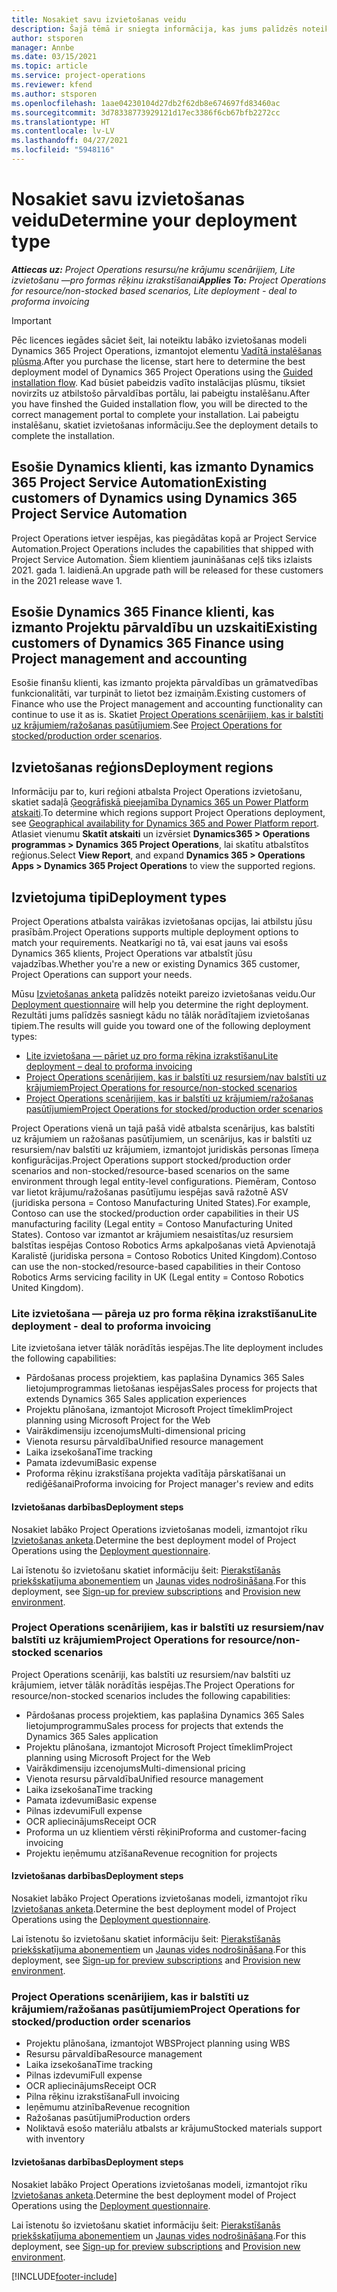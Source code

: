 ```yaml
---
title: Nosakiet savu izvietošanas veidu
description: Šajā tēmā ir sniegta informācija, kas jums palīdzēs noteikt pareizo Project Operations izvietošanas tipu savam uzņēmumam.
author: stsporen
manager: Annbe
ms.date: 03/15/2021
ms.topic: article
ms.service: project-operations
ms.reviewer: kfend
ms.author: stsporen
ms.openlocfilehash: 1aae04230104d27db2f62db8e674697fd83460ac
ms.sourcegitcommit: 3d78338773929121d17ec3386f6cb67bfb2272cc
ms.translationtype: HT
ms.contentlocale: lv-LV
ms.lasthandoff: 04/27/2021
ms.locfileid: "5948116"
---
```

# <a name="determine-your-deployment-type"></a><span data-ttu-id="f19d3-103">Nosakiet savu izvietošanas veidu</span><span class="sxs-lookup"><span data-stu-id="f19d3-103">Determine your deployment type</span></span>

<span data-ttu-id="f19d3-104">_**Attiecas uz:** Project Operations resursu/ne krājumu scenārijiem, Lite izvietošanu —pro formas rēķinu izrakstīšanai_</span><span class="sxs-lookup"><span data-stu-id="f19d3-104">_**Applies To:** Project Operations for resource/non-stocked based scenarios, Lite deployment - deal to proforma invoicing_</span></span>

> [!IMPORTANT]
> <span data-ttu-id="f19d3-105">Pēc licences iegādes sāciet šeit, lai noteiktu labāko izvietošanas modeli Dynamics 365 Project Operations, izmantojot elementu [Vadītā instalēšanas plūsma](https://aka.ms/provisionprojectoperations).</span><span class="sxs-lookup"><span data-stu-id="f19d3-105">After you purchase the license, start here to determine the best deployment model of Dynamics 365 Project Operations using the [Guided installation flow](https://aka.ms/provisionprojectoperations).</span></span>
> <span data-ttu-id="f19d3-106">Kad būsiet pabeidzis vadīto instalācijas plūsmu, tiksiet novirzīts uz atbilstošo pārvaldības portālu, lai pabeigtu instalēšanu.</span><span class="sxs-lookup"><span data-stu-id="f19d3-106">After you have finshed the Guided installation flow, you will be directed to the correct management portal to complete your installation.</span></span> <span data-ttu-id="f19d3-107">Lai pabeigtu instalēšanu, skatiet izvietošanas informāciju.</span><span class="sxs-lookup"><span data-stu-id="f19d3-107">See the deployment details to complete the installation.</span></span>


## <a name="existing-customers-of-dynamics-using-dynamics-365-project-service-automation"></a><span data-ttu-id="f19d3-108">Esošie Dynamics klienti, kas izmanto Dynamics 365 Project Service Automation</span><span class="sxs-lookup"><span data-stu-id="f19d3-108">Existing customers of Dynamics using Dynamics 365 Project Service Automation</span></span>
<span data-ttu-id="f19d3-109">Project Operations ietver iespējas, kas piegādātas kopā ar Project Service Automation.</span><span class="sxs-lookup"><span data-stu-id="f19d3-109">Project Operations includes the capabilities that shipped with Project Service Automation.</span></span> <span data-ttu-id="f19d3-110">Šiem klientiem jaunināšanas ceļš tiks izlaists 2021. gada 1. laidienā.</span><span class="sxs-lookup"><span data-stu-id="f19d3-110">An upgrade path will be released for these customers in the 2021 release wave 1.</span></span>

## <a name="existing-customers-of-dynamics-365-finance-using-project-management-and-accounting"></a><span data-ttu-id="f19d3-111">Esošie Dynamics 365 Finance klienti, kas izmanto Projektu pārvaldību un uzskaiti</span><span class="sxs-lookup"><span data-stu-id="f19d3-111">Existing customers of Dynamics 365 Finance using Project management and accounting</span></span> 

<span data-ttu-id="f19d3-112">Esošie finanšu klienti, kas izmanto projekta pārvaldības un grāmatvedības funkcionalitāti, var turpināt to lietot bez izmaiņām.</span><span class="sxs-lookup"><span data-stu-id="f19d3-112">Existing customers of Finance who use the Project management and accounting functionality can continue to use it as is.</span></span> <span data-ttu-id="f19d3-113">Skatiet [Project Operations scenārijiem, kas ir balstīti uz krājumiem/ražošanas pasūtījumiem](#pma).</span><span class="sxs-lookup"><span data-stu-id="f19d3-113">See [Project Operations for stocked/production order scenarios](#pma).</span></span>


## <a name="deployment-regions"></a><span data-ttu-id="f19d3-114">Izvietošanas reģions</span><span class="sxs-lookup"><span data-stu-id="f19d3-114">Deployment regions</span></span>
<span data-ttu-id="f19d3-115">Informāciju par to, kuri reģioni atbalsta Project Operations izvietošanu, skatiet sadaļā [Ģeogrāfiskā pieejamība Dynamics 365 un Power Platform atskaiti](https://dynamics.microsoft.com/en-us/geographic-availability/).</span><span class="sxs-lookup"><span data-stu-id="f19d3-115">To determine which regions support Project Operations deployment, see [Geographical availability for Dynamics 365 and Power Platform report](https://dynamics.microsoft.com/en-us/geographic-availability/).</span></span> <span data-ttu-id="f19d3-116">Atlasiet vienumu **Skatīt atskaiti** un izvērsiet **Dynamics365 > Operations programmas > Dynamics 365 Project Operations**, lai skatītu atbalstītos reģionus.</span><span class="sxs-lookup"><span data-stu-id="f19d3-116">Select **View Report**, and expand **Dynamics 365 > Operations Apps > Dynamics 365 Project Operations** to view the supported regions.</span></span>

## <a name="deployment-types"></a><span data-ttu-id="f19d3-117">Izvietojuma tipi</span><span class="sxs-lookup"><span data-stu-id="f19d3-117">Deployment types</span></span>
<span data-ttu-id="f19d3-118">Project Operations atbalsta vairākas izvietošanas opcijas, lai atbilstu jūsu prasībām.</span><span class="sxs-lookup"><span data-stu-id="f19d3-118">Project Operations supports multiple deployment options to match your requirements.</span></span> <span data-ttu-id="f19d3-119">Neatkarīgi no tā, vai esat jauns vai esošs Dynamics 365 klients, Project Operations var atbalstīt jūsu vajadzības.</span><span class="sxs-lookup"><span data-stu-id="f19d3-119">Whether you're a new or existing Dynamics 365 customer, Project Operations can support your needs.</span></span>

<span data-ttu-id="f19d3-120">Mūsu [Izvietošanas anketa](https://aka.ms/provisionprojectoperations) palīdzēs noteikt pareizo izvietošanas veidu.</span><span class="sxs-lookup"><span data-stu-id="f19d3-120">Our [Deployment questionnaire](https://aka.ms/provisionprojectoperations) will help you determine the right deployment.</span></span> <span data-ttu-id="f19d3-121">Rezultāti jums palīdzēs sasniegt kādu no tālāk norādītajiem izvietošanas tipiem.</span><span class="sxs-lookup"><span data-stu-id="f19d3-121">The results will guide you toward one of the following deployment types:</span></span>

- [<span data-ttu-id="f19d3-122">Lite izvietošana — pāriet uz pro forma rēķina izrakstīšanu</span><span class="sxs-lookup"><span data-stu-id="f19d3-122">Lite deployment – deal to proforma invoicing</span></span>](#lite)
- [<span data-ttu-id="f19d3-123">Project Operations scenārijiem, kas ir balstīti uz resursiem/nav balstīti uz krājumiem</span><span class="sxs-lookup"><span data-stu-id="f19d3-123">Project Operations for resource/non-stocked scenarios</span></span>](#integrated)
- [<span data-ttu-id="f19d3-124">Project Operations scenārijiem, kas ir balstīti uz krājumiem/ražošanas pasūtījumiem</span><span class="sxs-lookup"><span data-stu-id="f19d3-124">Project Operations for stocked/production order scenarios</span></span>](#pma)

<span data-ttu-id="f19d3-125">Project Operations vienā un tajā pašā vidē atbalsta scenārijus, kas balstīti uz krājumiem un ražošanas pasūtījumiem, un scenārijus, kas ir balstīti uz resursiem/nav balstīti uz krājumiem, izmantojot juridiskās personas līmeņa konfigurācijas.</span><span class="sxs-lookup"><span data-stu-id="f19d3-125">Project Operations support stocked/production order scenarios and non-stocked/resource-based scenarios on the same environment through legal entity-level configurations.</span></span> <span data-ttu-id="f19d3-126">Piemēram, Contoso var lietot krājumu/ražošanas pasūtījumu iespējas savā ražotnē ASV (juridiska persona = Contoso Manufacturing United States).</span><span class="sxs-lookup"><span data-stu-id="f19d3-126">For example, Contoso can use the stocked/production order capabilities in their US manufacturing facility (Legal entity = Contoso Manufacturing United States).</span></span> <span data-ttu-id="f19d3-127">Contoso var izmantot ar krājumiem nesaistītas/uz resursiem balstītas iespējas Contoso Robotics Arms apkalpošanas vietā Apvienotajā Karalistē (juridiska persona = Contoso Robotics United Kingdom).</span><span class="sxs-lookup"><span data-stu-id="f19d3-127">Contoso can use the non-stocked/resource-based capabilities in their Contoso Robotics Arms servicing facility in UK (Legal entity = Contoso Robotics United Kingdom).</span></span>

### <a name="lite-deployment---deal-to-proforma-invoicing"></a><a  name="lite"></a><span data-ttu-id="f19d3-128">Lite izvietošana — pāreja uz pro forma rēķina izrakstīšanu</span><span class="sxs-lookup"><span data-stu-id="f19d3-128">Lite deployment - deal to proforma invoicing</span></span>

<span data-ttu-id="f19d3-129">Lite izvietošana ietver tālāk norādītās iespējas.</span><span class="sxs-lookup"><span data-stu-id="f19d3-129">The lite deployment includes the following capabilities:</span></span>

- <span data-ttu-id="f19d3-130">Pārdošanas process projektiem, kas paplašina Dynamics 365 Sales lietojumprogrammas lietošanas iespējas</span><span class="sxs-lookup"><span data-stu-id="f19d3-130">Sales process for projects that extends Dynamics 365 Sales application experiences</span></span>
- <span data-ttu-id="f19d3-131">Projektu plānošana, izmantojot Microsoft Project tīmeklim</span><span class="sxs-lookup"><span data-stu-id="f19d3-131">Project planning using Microsoft Project for the Web</span></span>
- <span data-ttu-id="f19d3-132">Vairākdimensiju izcenojums</span><span class="sxs-lookup"><span data-stu-id="f19d3-132">Multi-dimensional pricing</span></span>
- <span data-ttu-id="f19d3-133">Vienota resursu pārvaldība</span><span class="sxs-lookup"><span data-stu-id="f19d3-133">Unified resource management</span></span>
- <span data-ttu-id="f19d3-134">Laika izsekošana</span><span class="sxs-lookup"><span data-stu-id="f19d3-134">Time tracking</span></span>
- <span data-ttu-id="f19d3-135">Pamata izdevumi</span><span class="sxs-lookup"><span data-stu-id="f19d3-135">Basic expense</span></span>
- <span data-ttu-id="f19d3-136">Proforma rēķinu izrakstīšana projekta vadītāja pārskatīšanai un rediģēšanai</span><span class="sxs-lookup"><span data-stu-id="f19d3-136">Proforma invoicing for Project manager's review and edits</span></span> 

#### <a name="deployment-steps"></a><span data-ttu-id="f19d3-137">Izvietošanas darbības</span><span class="sxs-lookup"><span data-stu-id="f19d3-137">Deployment steps</span></span>
<span data-ttu-id="f19d3-138">Nosakiet labāko Project Operations izvietošanas modeli, izmantojot rīku [Izvietošanas anketa](https://aka.ms/provisionprojectoperations).</span><span class="sxs-lookup"><span data-stu-id="f19d3-138">Determine the best deployment model of Project Operations using the [Deployment questionnaire](https://aka.ms/provisionprojectoperations).</span></span>

<span data-ttu-id="f19d3-139">Lai īstenotu šo izvietošanu skatiet informāciju šeit: [Pierakstīšanās priekšskatījuma abonementiem](lite-preview-subscription-sign-up.md) un [Jaunas vides nodrošināšana](lite-deployment.md).</span><span class="sxs-lookup"><span data-stu-id="f19d3-139">For this deployment, see [Sign-up for preview subscriptions](lite-preview-subscription-sign-up.md) and [Provision new environment](lite-deployment.md).</span></span> 


### <a name="project-operations-for-resourcenon-stocked-scenarios"></a><a name="integrated"></a><span data-ttu-id="f19d3-140">Project Operations scenārijiem, kas ir balstīti uz resursiem/nav balstīti uz krājumiem</span><span class="sxs-lookup"><span data-stu-id="f19d3-140">Project Operations for resource/non-stocked scenarios</span></span>
<span data-ttu-id="f19d3-141">Project Operations scenāriji, kas balstīti uz resursiem/nav balstīti uz krājumiem, ietver tālāk norādītās iespējas.</span><span class="sxs-lookup"><span data-stu-id="f19d3-141">The Project Operations for resource/non-stocked scenarios includes the following capabilities:</span></span>
 
- <span data-ttu-id="f19d3-142">Pārdošanas process projektiem, kas paplašina Dynamics 365 Sales lietojumprogrammu</span><span class="sxs-lookup"><span data-stu-id="f19d3-142">Sales process for projects that extends the Dynamics 365 Sales application</span></span>
- <span data-ttu-id="f19d3-143">Projektu plānošana, izmantojot Microsoft Project tīmeklim</span><span class="sxs-lookup"><span data-stu-id="f19d3-143">Project planning using Microsoft Project for the Web</span></span>
- <span data-ttu-id="f19d3-144">Vairākdimensiju izcenojums</span><span class="sxs-lookup"><span data-stu-id="f19d3-144">Multi-dimensional pricing</span></span>
- <span data-ttu-id="f19d3-145">Vienota resursu pārvaldība</span><span class="sxs-lookup"><span data-stu-id="f19d3-145">Unified resource management</span></span>
- <span data-ttu-id="f19d3-146">Laika izsekošana</span><span class="sxs-lookup"><span data-stu-id="f19d3-146">Time tracking</span></span>
- <span data-ttu-id="f19d3-147">Pamata izdevumi</span><span class="sxs-lookup"><span data-stu-id="f19d3-147">Basic expense</span></span>
- <span data-ttu-id="f19d3-148">Pilnas izdevumi</span><span class="sxs-lookup"><span data-stu-id="f19d3-148">Full expense</span></span>
- <span data-ttu-id="f19d3-149">OCR apliecinājums</span><span class="sxs-lookup"><span data-stu-id="f19d3-149">Receipt OCR</span></span>
- <span data-ttu-id="f19d3-150">Proforma un uz klientiem vērsti rēķini</span><span class="sxs-lookup"><span data-stu-id="f19d3-150">Proforma and customer-facing invoicing</span></span> 
- <span data-ttu-id="f19d3-151">Projektu ieņēmumu atzīšana</span><span class="sxs-lookup"><span data-stu-id="f19d3-151">Revenue recognition for projects</span></span>

#### <a name="deployment-steps"></a><span data-ttu-id="f19d3-152">Izvietošanas darbības</span><span class="sxs-lookup"><span data-stu-id="f19d3-152">Deployment steps</span></span>
<span data-ttu-id="f19d3-153">Nosakiet labāko Project Operations izvietošanas modeli, izmantojot rīku [Izvietošanas anketa](https://aka.ms/provisionprojectoperations).</span><span class="sxs-lookup"><span data-stu-id="f19d3-153">Determine the best deployment model of Project Operations using the [Deployment questionnaire](https://aka.ms/provisionprojectoperations).</span></span>

<span data-ttu-id="f19d3-154">Lai īstenotu šo izvietošanu skatiet informāciju šeit: [Pierakstīšanās priekšskatījuma abonementiem](resource-sign-up-preview-subscription.md) un [Jaunas vides nodrošināšana](resource-provision-new-environment.md).</span><span class="sxs-lookup"><span data-stu-id="f19d3-154">For this deployment, see [Sign-up for preview subscriptions](resource-sign-up-preview-subscription.md) and [Provision new environment](resource-provision-new-environment.md).</span></span> 


### <a name="project-operations-for-stockedproduction-order-scenarios"></a><a name="pma"></a><span data-ttu-id="f19d3-155">Project Operations scenārijiem, kas ir balstīti uz krājumiem/ražošanas pasūtījumiem</span><span class="sxs-lookup"><span data-stu-id="f19d3-155">Project Operations for stocked/production order scenarios</span></span>

- <span data-ttu-id="f19d3-156">Projektu plānošana, izmantojot WBS</span><span class="sxs-lookup"><span data-stu-id="f19d3-156">Project planning using WBS</span></span>
- <span data-ttu-id="f19d3-157">Resursu pārvaldība</span><span class="sxs-lookup"><span data-stu-id="f19d3-157">Resource management</span></span>
- <span data-ttu-id="f19d3-158">Laika izsekošana</span><span class="sxs-lookup"><span data-stu-id="f19d3-158">Time tracking</span></span>
- <span data-ttu-id="f19d3-159">Pilnas izdevumi</span><span class="sxs-lookup"><span data-stu-id="f19d3-159">Full expense</span></span>
- <span data-ttu-id="f19d3-160">OCR apliecinājums</span><span class="sxs-lookup"><span data-stu-id="f19d3-160">Receipt OCR</span></span>
- <span data-ttu-id="f19d3-161">Pilna rēķinu izrakstīšana</span><span class="sxs-lookup"><span data-stu-id="f19d3-161">Full invoicing</span></span>
- <span data-ttu-id="f19d3-162">Ieņēmumu atzinība</span><span class="sxs-lookup"><span data-stu-id="f19d3-162">Revenue recognition</span></span>
- <span data-ttu-id="f19d3-163">Ražošanas pasūtījumi</span><span class="sxs-lookup"><span data-stu-id="f19d3-163">Production orders</span></span>
- <span data-ttu-id="f19d3-164">Noliktavā esošo materiālu atbalsts ar krājumu</span><span class="sxs-lookup"><span data-stu-id="f19d3-164">Stocked materials support with inventory</span></span>

#### <a name="deployment-steps"></a><span data-ttu-id="f19d3-165">Izvietošanas darbības</span><span class="sxs-lookup"><span data-stu-id="f19d3-165">Deployment steps</span></span>
<span data-ttu-id="f19d3-166">Nosakiet labāko Project Operations izvietošanas modeli, izmantojot rīku [Izvietošanas anketa](https://aka.ms/provisionprojectoperations).</span><span class="sxs-lookup"><span data-stu-id="f19d3-166">Determine the best deployment model of Project Operations using the [Deployment questionnaire](https://aka.ms/provisionprojectoperations).</span></span>

<span data-ttu-id="f19d3-167">Lai īstenotu šo izvietošanu skatiet informāciju šeit: [Pierakstīšanās priekšskatījuma abonementiem](/dynamics365/fin-ops-core/dev-itpro/dev-tools/sign-up-preview-subscription?toc=%2fdynamics365%2ffinance%2ftoc.json) un [Jaunas vides nodrošināšana](/dynamics365/fin-ops-core/dev-itpro/deployment/deploy-demo-environment?toc=%2fdynamics365%2ffinance%2ftoc.json).</span><span class="sxs-lookup"><span data-stu-id="f19d3-167">For this deployment, see [Sign-up for preview subscriptions](/dynamics365/fin-ops-core/dev-itpro/dev-tools/sign-up-preview-subscription?toc=%2fdynamics365%2ffinance%2ftoc.json) and [Provision new environment](/dynamics365/fin-ops-core/dev-itpro/deployment/deploy-demo-environment?toc=%2fdynamics365%2ffinance%2ftoc.json).</span></span> 



[!INCLUDE[footer-include](../includes/footer-banner.md)]